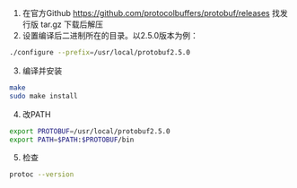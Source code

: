 1. 在官方Github https://github.com/protocolbuffers/protobuf/releases 找发行版 tar.gz 下载后解压
1. 设置编译后二进制所在的目录。以2.5.0版本为例：

```bash
./configure --prefix=/usr/local/protobuf2.5.0
```

3. 编译并安装

```bash
make
sudo make install
```

4. 改PATH

```bash
export PROTOBUF=/usr/local/protobuf2.5.0
export PATH=$PATH:$PROTOBUF/bin
```

5. 检查

```bash
protoc --version
```

